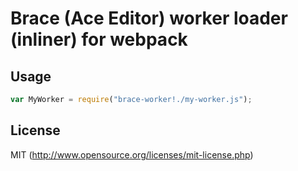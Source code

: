 # Brace (Ace Editor) worker loader (inliner) for webpack

## Usage

``` javascript
var MyWorker = require("brace-worker!./my-worker.js");

```

## License

MIT (http://www.opensource.org/licenses/mit-license.php)
